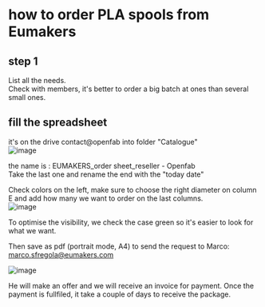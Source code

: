 # how to order PLA spools from Eumakers

## step 1
List all the needs.  
Check with members, it's better to order a big batch at ones than several small ones. 

## fill the spreadsheet
it's on the drive contact@openfab into folder "Catalogue"  
![image](https://user-images.githubusercontent.com/12049360/30801132-8f1c8ed0-a1e2-11e7-81e6-315dc01a7ab9.png)  

the name is : EUMAKERS_order sheet_reseller - Openfab  
Take the last one and rename the end with the "today date"

Check colors on the left, make sure to choose the right diameter on column E and add how many we want to order on the last columns.  
![image](https://user-images.githubusercontent.com/12049360/30801247-fcae21e8-a1e2-11e7-890b-b252e7d8f75b.png)  

To optimise the visibility, we check the case green so it's easier to look for what we want.  

Then save as pdf (portrait mode, A4) to send the request to Marco: marco.sfregola@eumakers.com   

![image](https://user-images.githubusercontent.com/12049360/30849300-275eb9ce-a2a2-11e7-9ef1-637c9c097203.png)


He will make an offer and we will receive an invoice for payment. 
Once the payment is fullfiled, it take a couple of days to receive the package.
